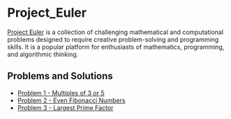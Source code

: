 # Project_Euler
[Project Euler](https://projecteuler.net/about) is a collection of challenging mathematical and computational problems designed to require creative problem-solving and programming skills. It is a popular platform for enthusiasts of mathematics, programming, and algorithmic thinking.

## Problems and Solutions
- [Problem 1 - Multiples of 3 or 5](Problem_0001.md)
- [Problem 2 - Even Fibonacci Numbers](Problem_0002.md)
- [Problem 3 - Largest Prime Factor](Problem_0003.md)